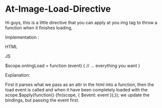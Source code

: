 # At-Image-Load-Directive

Hi guys, this is a little directive that you can apply at you img tag to throw a function when it finishes loading, 

Implementation :

HTML
<!-- <img img-load="onImgLoad($event)" src="{{img}}" alt="{{title}}" /> -->

JS

$scope.onImgLoad = function (event) {
    // ... everything you want
}

Explanation:

First it parses what we pass as an attr in the html into a function, then the load event is called and when it have been completely loaded with the scope.$apply(function() {fn(scope, { $event: event });}); we update the bindings, but passing the event first.
